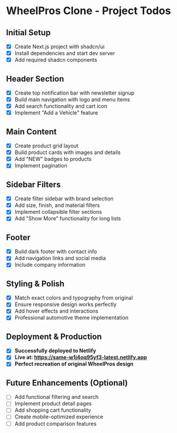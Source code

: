 # WheelPros Clone - Project Todos

## Initial Setup
- [x] Create Next.js project with shadcn/ui
- [x] Install dependencies and start dev server
- [x] Add required shadcn components

## Header Section
- [x] Create top notification bar with newsletter signup
- [x] Build main navigation with logo and menu items
- [x] Add search functionality and cart icon
- [x] Implement "Add a Vehicle" feature

## Main Content
- [x] Create product grid layout
- [x] Build product cards with images and details
- [x] Add "NEW" badges to products
- [x] Implement pagination

## Sidebar Filters
- [x] Create filter sidebar with brand selection
- [x] Add size, finish, and material filters
- [x] Implement collapsible filter sections
- [x] Add "Show More" functionality for long lists

## Footer
- [x] Build dark footer with contact info
- [x] Add navigation links and social media
- [x] Include company information

## Styling & Polish
- [x] Match exact colors and typography from original
- [x] Ensure responsive design works perfectly
- [x] Add hover effects and interactions
- [x] Professional automotive theme implementation

## Deployment & Production
- [x] **Successfully deployed to Netlify**
- [x] **Live at: https://same-w1j4oq95yf3-latest.netlify.app**
- [x] **Perfect recreation of original WheelPros design**

## Future Enhancements (Optional)
- [ ] Add functional filtering and search
- [ ] Implement product detail pages
- [ ] Add shopping cart functionality
- [ ] Create mobile-optimized experience
- [ ] Add product comparison features

